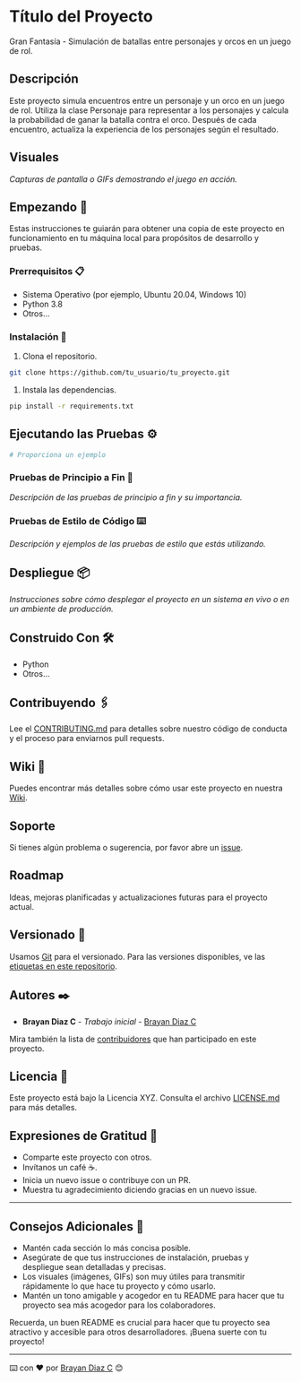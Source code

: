 # Título del Proyecto

Gran Fantasía - Simulación de batallas entre personajes y orcos en un juego de rol.

## Descripción

Este proyecto simula encuentros entre un personaje y un orco en un juego de rol. Utiliza la clase Personaje para representar a los personajes y calcula la probabilidad de ganar la batalla contra el orco. Después de cada encuentro, actualiza la experiencia de los personajes según el resultado.

## Visuales

*Capturas de pantalla o GIFs demostrando el juego en acción.*

## Empezando 🚀

Estas instrucciones te guiarán para obtener una copia de este proyecto en funcionamiento en tu máquina local para propósitos de desarrollo y pruebas.

### Prerrequisitos 📋

- Sistema Operativo (por ejemplo, Ubuntu 20.04, Windows 10)
- Python 3.8
- Otros...

### Instalación 🔧

1. Clona el repositorio.

```bash
git clone https://github.com/tu_usuario/tu_proyecto.git
```

1. Instala las dependencias.

```bash
pip install -r requirements.txt
```

## Ejecutando las Pruebas ⚙️

```bash
# Proporciona un ejemplo
```

### Pruebas de Principio a Fin 🔩

*Descripción de las pruebas de principio a fin y su importancia.*

### Pruebas de Estilo de Código ⌨️

*Descripción y ejemplos de las pruebas de estilo que estás utilizando.*

## Despliegue 📦

*Instrucciones sobre cómo desplegar el proyecto en un sistema en vivo o en un ambiente de producción.*

## Construido Con 🛠️

- Python
- Otros...

## Contribuyendo 🖇️

Lee el [CONTRIBUTING.md](https://gist.github.com/brayandiazc/xxxxxx) para detalles sobre nuestro código de conducta y el proceso para enviarnos pull requests.

## Wiki 📖

Puedes encontrar más detalles sobre cómo usar este proyecto en nuestra [Wiki](https://github.com/your/project/wiki).

## Soporte

Si tienes algún problema o sugerencia, por favor abre un [issue](https://github.com/your/project/issues).

## Roadmap

Ideas, mejoras planificadas y actualizaciones futuras para el proyecto actual.

## Versionado 📌

Usamos [Git](https://git-scm.com) para el versionado. Para las versiones disponibles, ve las [etiquetas en este repositorio](https://github.com/your/project/tags).

## Autores ✒️

- **Brayan Diaz C** - _Trabajo inicial_ - [Brayan Diaz C](https://github.com/brayandiazc)

Mira también la lista de [contribuidores](https://github.com/your/project/contributors) que han participado en este proyecto.

## Licencia 📄

Este proyecto está bajo la Licencia XYZ. Consulta el archivo [LICENSE.md](LICENSE.md) para más detalles.

## Expresiones de Gratitud 🎁

- Comparte este proyecto con otros.
- Invítanos un café ☕.
- Inicia un nuevo issue o contribuye con un PR.
- Muestra tu agradecimiento diciendo gracias en un nuevo issue.

---

## Consejos Adicionales 📝

- Mantén cada sección lo más concisa posible.
- Asegúrate de que tus instrucciones de instalación, pruebas y despliegue sean detalladas y precisas.
- Los visuales (imágenes, GIFs) son muy útiles para transmitir rápidamente lo que hace tu proyecto y cómo usarlo.
- Mantén un tono amigable y acogedor en tu README para hacer que tu proyecto sea más acogedor para los colaboradores.

Recuerda, un buen README es crucial para hacer que tu proyecto sea atractivo y accesible para otros desarrolladores. ¡Buena suerte con tu proyecto!

---

⌨️ con ❤️ por [Brayan Diaz C](https://github.com/brayandiazc) 😊
